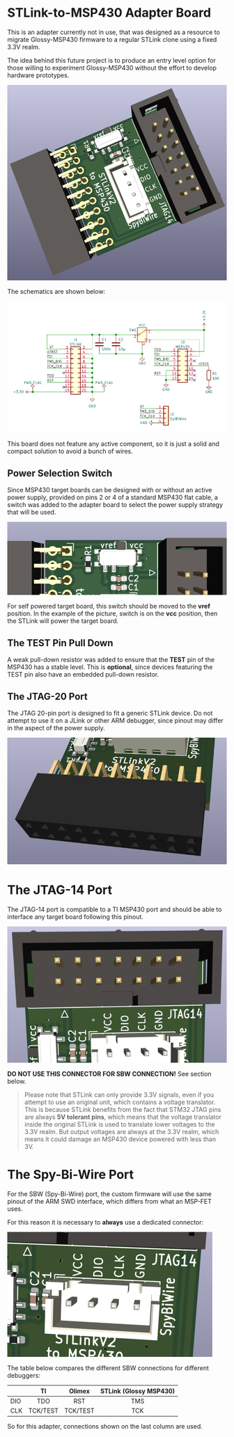 # STLink-to-MSP430 Adapter Board

This is an adapter currently not in use, that was designed as a resource 
to migrate Glossy-MSP430 firmware to a regular STLink clone using a fixed 
3.3V realm.

The idea behind this future project is to produce an entry level option 
for those willing to experiment Glossy-MSP430 without the effort to 
develop hardware prototypes.


![SWD-Adapter-fs8.png](images/STLink-Adapter-fs8.png)

The schematics are shown below:

![SWD-Adapter.svg](images/STLink-Adapter.svg)

This board does not feature any active component, so it is just a solid 
and compact solution to avoid a bunch of wires.


## Power Selection Switch

Since MSP430 target boards can be designed with or without an active 
power supply, provided on pins 2 or 4 of a standard MSP430 flat cable, a 
switch was added to the adapter board to select the power supply strategy 
that will be used.

![STLink-Adapter-PWR-fs8.svg](images/STLink-Adapter-PWR-fs8.png)

For self powered target board, this switch should be moved to the 
**vref** position. In the example of the picture, switch is on the 
**vcc** position, then the STLink will power the target board.


## The **TEST** Pin Pull Down

A weak pull-down resistor was added to ensure that the **TEST** pin of 
the MSP430 has a stable level. This is **optional**, since devices 
featuring the TEST pin also have an embedded pull-down resistor.


## The JTAG-20 Port

The JTAG 20-pin port is designed to fit a generic STLink device. Do not 
attempt to use it on a JLink or other ARM debugger, since pinout may 
differ in the aspect of the power supply.

![STLink-Adapter-JTAG20-fs8.png](images/STLink-Adapter-JTAG20-fs8.png)


# The JTAG-14 Port

The JTAG-14 port is compatible to a TI MSP430 port and should be able to 
interface any target board following this pinout.

![STLink-Adapter-JTAG14-fs8.png](images/STLink-Adapter-JTAG14-fs8.png)

**DO NOT USE THIS CONNECTOR FOR SBW CONNECTION!** See section below.

> Please note that STLink can only provide 3.3V signals, even if you 
> attempt to use an original unit, which contains a voltage translator.  
> This is because STLink benefits from the fact that STM32 JTAG pins are 
> always **5V tolerant pins**, which means that the voltage translator 
> inside the original STLink is used to translate lower voltages to the 
> 3.3V realm. But output voltages are always at the 3.3V realm, which 
> means it could damage an MSP430 device powered with less than 3V.


# The Spy-Bi-Wire Port

For the SBW (Spy-Bi-Wire) port, the custom firmware will use the same pinout of the ARM SWD interface, which differs from what an MSP-FET uses.

For this reason it is necessary to **always** use a dedicated connector: 

![STLink-Adapter-SBW-fs8.png](images/STLink-Adapter-SBW-fs8.png)

The table below compares the different SBW connections for different 
debuggers:

|       |    TI    |  Olimex  | STLink (Glossy MSP430) |
|-------|:--------:|:--------:|:----------------------:|
|  DIO  | TDO      | RST      |           TMS          |
|  CLK  | TCK/TEST | TCK/TEST |           TCK          |

So for this adapter, connections shown on the last column are used.
